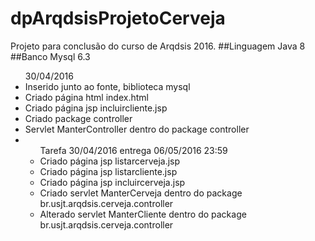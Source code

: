 # dpArqdsisProjetoCerveja
Projeto  para conclusão do curso de Arqdsis 2016.
##Linguagem Java 8
##Banco Mysql 6.3
<ul>30/04/2016
  <li>Inserido junto ao fonte, biblioteca mysql</li>
  <li>Criado página html index.html</li>
  <li>Criado página jsp incluircliente.jsp</li>
  <li>Criado package controller</li>
  <li>Servlet ManterController dentro do package controller</li>
  <li>
    <ul>Tarefa 30/04/2016 entrega 06/05/2016 23:59
      <li>Criado página jsp listarcerveja.jsp</li>
      <li>Criado página jsp listarcliente.jsp</li>
      <li>Criado página jsp incluircerveja.jsp</li>
      <li>Criado servlet ManterCerveja dentro do package br.usjt.arqdsis.cerveja.controller</li>
      <li>Alterado servlet ManterCliente dentro do package br.usjt.arqdsis.cerveja.controller</li>
    </ul>
  </li>
</ul>

